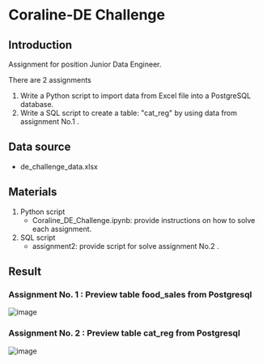 # Coraline-DE Challenge 

## Introduction
Assignment for position Junior Data Engineer.

There are 2 assignments
1. Write a Python script to import data from Excel file into a PostgreSQL database.
2. Write a SQL script to create a table: "cat_reg" by using data from assignment No.1 .

## Data source
- de_challenge_data.xlsx
  
## Materials
1. Python script
   - Coraline_DE_Challenge.ipynb: provide instructions on how to solve each assignment.
2. SQL script
   - assignment2: provide script for solve assignment No.2 .
## Result
### Assignment No. 1 : Preview table food_sales from Postgresql
![image](https://github.com/fchakkapat/Coraline-DE/assets/127225302/39384e37-b219-4065-9a66-8958316bfc83)
### Assignment No. 2 : Preview table cat_reg from Postgresql
![image](https://github.com/fchakkapat/Coraline-DE/assets/127225302/10c711af-5a94-4edc-8fbf-8dcd37bccd85)
